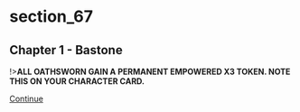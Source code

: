 
# section_67

## Chapter 1 - Bastone

!>**ALL OATHSWORN GAIN A PERMANENT EMPOWERED X3 TOKEN. NOTE THIS ON YOUR CHARACTER CARD.** 

[Continue](output/chapter1/section_60.md)


